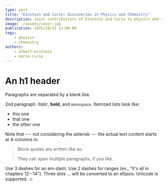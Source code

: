 ```yaml
---
type: post
title: "Einstein and Curie: Discoveries in Physics and Chemistry"
description: Joint contributions of Einstein and Curie to physics and chemistry.
image: ./assets/cover.jpg
publication: 1925/10/11 12:00:00
tags: 
    - physics
    - chemistry
authors: 
    - albert-einstein
    - marie-curie
---
```




# An h1 header

Paragraphs are separated by a blank line.

2nd paragraph. *Italic*, **bold**, and `monospace`. Itemized lists
look like:

  * this one
  * that one
  * the other one

Note that --- not considering the asterisk --- the actual text
content starts at 4-columns in.

> Block quotes are
> written like so.
>
> They can span multiple paragraphs,
> if you like.

Use 3 dashes for an em-dash. Use 2 dashes for ranges (ex., "it's all
in chapters 12--14"). Three dots ... will be converted to an ellipsis.
Unicode is supported. ☺
